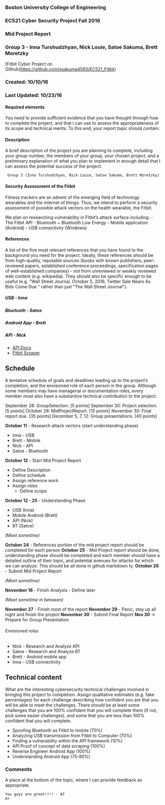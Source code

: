 ### Boston University College of Engineering
### EC521 Cyber Security Project Fall 2016
###  Mid Project Report
### Group 3 - Inna Turshudzhyan, Nick Louie, Satoe Sakuma, Brett Moretzky
[Fitbit Cyber Project on Github(https://github.com/ssakuma4593/EC521_Fitbit)

### Created: 10/10/16
### Last Updated: 10/23/16

#### Required elements
You need to provide sufficient evidence that you have thought through how to complete the project, and that I can use to assess the appropriateness of its scope and technical merits. To this end, your report topic should contain:


#### Description
A brief description of the project you are planning to complete, including your group number, the members of your group, your chosen project, and a preliminary explanation of what you plan to implement in enough detail that I can assess the potential success of the project.

``` Group 3 (Inna Turshudzhyan, Nick Louie, Satoe Sakuma, Brett Moretzky)```

#### Security Assessment of the Fitbit 

Fitness trackers are an advent of the emerging field of technology wearables and the internet of things. 
Thus, we intend to perform a security assessment of possible attack vectors on the health wearable, the Fitbit. 

We plan on researching vulnerability in Fitbit’s attack surface including:
    - The Fitbit API
    - Bluetooth + Bluetooth Low Energy
    - Mobile application (Android)
    - USB connectivity (Windows)


#### References
A list of the five most relevant references that you have found to the background you need for the project. Ideally, these references should be from high-quality, reputable sources (books with known publishers, peer-reviewed papers, established conference proceedings, specification pages of well-established companies) - not from unreviewed or weakly reviewed web content (e.g. wikipedia). They should also be specific enough to be useful (e.g. "Wall Street Journal, October 5, 2016, Twitter Sale Nears As Bids Come Due " rather than just "The Wall Street Journal").

##### USB - Inna

##### Bluetooth - Satoe

##### Android App - Brett

##### API - Nick
- [API Docs](https://dev.fitbit.com/docs/)
- [Fitbit Scraper](https://cran.cnr.berkeley.edu/web/packages/fitbitScraper/)

##  Schedule
A tentative schedule of goals and deadlines leading up to the project’s completion, and the envisioned role of each person in the group. Although some members may have managerial or documentation roles, every member must also have a substantive technical contribution to the project.

September 28: GroupSelection. [5 points]
September 30: Project selection. [5 points]
October 26: MidProjectReport. [15 points]
November 30: Final report due. [35 points]
December 5, 7, 12: Group presentations. [40 points]

**October 11** - Research attack vectors (start understanding phase)
- Inna - USB
- Brett - Mobile
- Nick - API
- Satoe - Bluetooth

**October 12** - Start Mid Project Report
- Define Description
- Define schedule
- Assign reference work
- Assign roles
    - Define scope
    
**October 12 - 25** - Understanding Phase
- USB (Inna)
- Mobile Android (Brett)
- API (Nick)
- BT (Satoe)

_(Meet sometime)_

**October 24**  - References portion of the mid project report should be completed for each person 
**October 25** - Mid Project report should be done, understanding phase should be completed and each member should have a detailed outline of their topic, and potential avenues for attacks for which we can analyze. This should be all done in github markdown ty. 
**October 26** - Submit Mid Project Report

_(Meet sometime)_

**November 16** - Finish Analysis - Define later

_(Meet sometime in between)_

**November 27** - Finish most of the report
**November 29** - Panic, stay up all night and finish the project
**November 30** - Submit Final Report
**Nov 30** -> Prepare for Group Presentation

###### Envisioned roles
- Nick - Research and Analyze API
- Satoe - Research and Analyze BT
- Brett - Android mobile app
- Inna - USB connectivity


## Technical content
What are the interesting cybersecurity technical challenges involved in bringing this project to completion. Assign qualitative estimates (e.g. fake percentages) for each challenge describing how confident you are that you will be able to meet the challenges. There should be at least some challenges that you are 100% confident that you will complete them (if not, pick some easier challenges), and some that you are less than 100% confident that you will complete.

- Spoofing Bluetooth as Fitbit to mobile (70%)
- Analyzing USB transmission from Fitbit to Computer (70%)
- Finding a vulnerability within the API framework (10%)
- API Proof of concept of data scraping (100%) 
- Reverse Engineer Android App (100%)
- Understanding Android App (75-80%) 


### Comments
A place at the bottom of the topic, where I can provide feedback as appropriate.

```
You guys are great!!!! - AT
A+
```